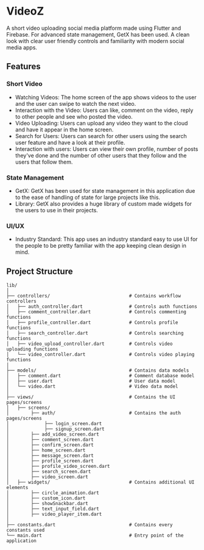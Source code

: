 # VideoZ
A short video uploading social media platform made using Flutter and Firebase. For advanced state management, GetX has been used. A clean look with clear user friendly controls and familiarity with modern social media apps.

## Features
### Short Video
- Watching Videos: The home screen of the app shows videos to the user and the user can swipe to watch the next video.
- Interaction with the Video: Users can like, comment on the video, reply to other people and see who posted the video.
- Video Uploading: Users can upload any video they want to the cloud and have it appear in the home screen.
- Search for Users: Users can search for other users using the search user feature and have a look at their profile.
- Interaction with users: Users can view their own profile, number of posts they've done and the number of other users that they follow and the users that follow them.

### State Management
- GetX: GetX has been used for state management in this application due to the ease of handling of state for large projects like this.
- Library: GetX also provides a huge library of custom made widgets for the users to use in their projects.

### UI/UX
- Industry Standard: This app uses an industry standard easy to use UI for the people to be pretty familiar with the app keeping clean design in mind.

## Project Structure

```
lib/
│
├── controllers/                             # Contains workflow controllers
│   ├── auth_controller.dart                 # Controls auth functions
│   ├── comment_controller.dart              # Controls commenting functions
│   ├── profile_controller.dart              # Controls profile functions
│   ├── search_controller.dart               # Controls searching functions
│   ├── video_upload_controller.dart         # Controls video uploading functions
│   └── video_controller.dart                # Controls video playing functions
│
├── models/                                  # Contains data models
│   ├── comment.dart                         # Comment database model
│   ├── user.dart                            # User data model
│   └── video.dart                           # Video data model
│
├── views/                                   # Contains the UI pages/screens
│   ├── screens/   
│        ├── auth/                           # Contains the auth pages/screens
│             ├── login_screen.dart
│             ├── signup_screen.dart
│        ├── add_video_screen.dart
│        ├── comment_screen.dart
│        ├── confirm_screen.dart
│        ├── home_screen.dart
│        ├── message_screen.dart
│        ├── profile_screen.dart
│        ├── profile_video_screen.dart
│        ├── search_screen.dart
│        ├── video_screen.dart
│   ├── widgets/                             # Contains additional UI elements
│        ├── circle_animation.dart
│        ├── custom_icon.dart
│        ├── showSnackbar.dart
│        ├── text_input_field.dart
│        ├── video_player_item.dart
│
├── constants.dart                           # Contains every constants used
└── main.dart                                # Entry point of the application
```
